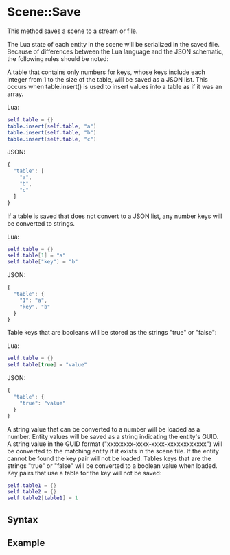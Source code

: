 # Scene::Save #
This method saves a scene to a stream or file.

The Lua state of each entity in the scene will be serialized in the saved file. Because of differences between the Lua language and the JSON schematic, the following rules should be noted:

A table that contains only numbers for keys, whose keys include each integer from 1 to the size of the table, will be saved as a JSON list. This occurs when table.insert() is used to insert values into a table as if it was an array.

Lua:
```lua
self.table = {}
table.insert(self.table, "a")
table.insert(self.table, "b")
table.insert(self.table, "c")
```
JSON:
```js
{
  "table": [
    "a",
    "b",
    "c"
  ]
}
```
If a table is saved that does not convert to a JSON list, any number keys will be converted to strings.

Lua:
```lua
self.table = {}
self.table[1] = "a"
self.table["key"] = "b"
```
JSON:
```js
{
  "table": {
    "1": "a",
    "key", "b"
  }
}
```
Table keys that are booleans will be stored as the strings "true" or "false":

Lua:
```lua
self.table = {}
self.table[true] = "value"
```
JSON:
```js
{
  "table": {
    "true": "value"
  }
}
```
A string value that can be converted to a number will be loaded as a number.
Entity values will be saved as a string indicating the entity's GUID.
A string value in the GUID format ("xxxxxxxx-xxxx-xxxx-xxxxxxxxxxxx") will be converted to the matching entity if it exists in the scene file. If the entity cannot be found the key pair will not be loaded.
Tables keys that are the strings "true" or "false" will be converted to a boolean value when loaded.
Key pairs that use a table for the key will not be saved:
```lua
self.table1 = {}
self.table2 = {}
self.table2[table1] = 1
```
## Syntax ##

## Example ##
